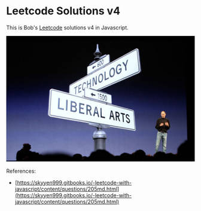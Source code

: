 # Leetcode Solutions v4

This is Bob's [Leetcode](https://leetcode.com) solutions v4 in Javascript.

![](./steve-jobs-liberal-arts.jpg)

References:
- [https://skyyen999.gitbooks.io/-leetcode-with-javascript/content/questions/205md.html](https://skyyen999.gitbooks.io/-leetcode-with-javascript/content/questions/205md.html)
